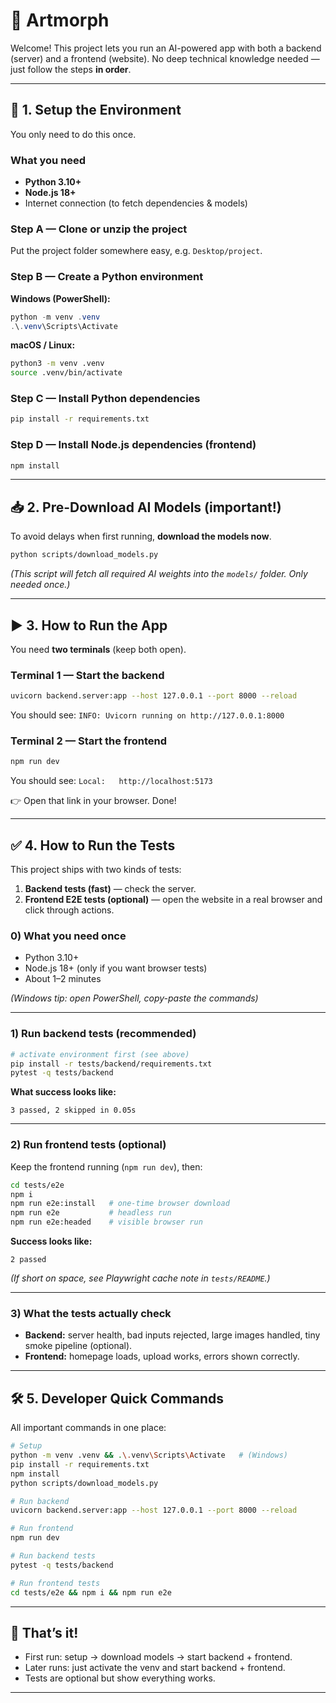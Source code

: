 
# 🎨 Artmorph

Welcome! This project lets you run an AI-powered app with both a backend (server) and a frontend (website).
No deep technical knowledge needed — just follow the steps **in order**.

---

## 🚀 1. Setup the Environment

You only need to do this once.

### What you need

* **Python 3.10+**
* **Node.js 18+**
* Internet connection (to fetch dependencies & models)

### Step A — Clone or unzip the project

Put the project folder somewhere easy, e.g. `Desktop/project`.

### Step B — Create a Python environment

**Windows (PowerShell):**

```powershell
python -m venv .venv
.\.venv\Scripts\Activate
```

**macOS / Linux:**

```bash
python3 -m venv .venv
source .venv/bin/activate
```

### Step C — Install Python dependencies

```bash
pip install -r requirements.txt
```

### Step D — Install Node.js dependencies (frontend)

```bash
npm install
```

---

## 📥 2. Pre-Download AI Models (important!)

To avoid delays when first running, **download the models now**.

```bash
python scripts/download_models.py
```

*(This script will fetch all required AI weights into the `models/` folder. Only needed once.)*

---

## ▶️ 3. How to Run the App

You need **two terminals** (keep both open).

### Terminal 1 — Start the backend

```bash
uvicorn backend.server:app --host 127.0.0.1 --port 8000 --reload
```

You should see:
`INFO: Uvicorn running on http://127.0.0.1:8000`

### Terminal 2 — Start the frontend

```bash
npm run dev
```

You should see:
`Local:   http://localhost:5173`

👉 Open that link in your browser. Done!

---

## ✅ 4. How to Run the Tests

This project ships with two kinds of tests:

1. **Backend tests (fast)** — check the server.
2. **Frontend E2E tests (optional)** — open the website in a real browser and click through actions.

### 0) What you need once

* Python 3.10+
* Node.js 18+ (only if you want browser tests)
* About 1–2 minutes

*(Windows tip: open PowerShell, copy-paste the commands)*

---

### 1) Run backend tests (recommended)

```bash
# activate environment first (see above)
pip install -r tests/backend/requirements.txt
pytest -q tests/backend
```

**What success looks like:**

```
3 passed, 2 skipped in 0.05s
```

---

### 2) Run frontend tests (optional)

Keep the frontend running (`npm run dev`), then:

```bash
cd tests/e2e
npm i
npm run e2e:install   # one-time browser download
npm run e2e           # headless run
npm run e2e:headed    # visible browser run
```

**Success looks like:**

```
2 passed
```

*(If short on space, see Playwright cache note in `tests/README`.)*

---

### 3) What the tests actually check

* **Backend:** server health, bad inputs rejected, large images handled, tiny smoke pipeline (optional).
* **Frontend:** homepage loads, upload works, errors shown correctly.

---

## 🛠 5. Developer Quick Commands

All important commands in one place:

```bash
# Setup
python -m venv .venv && .\.venv\Scripts\Activate   # (Windows)
pip install -r requirements.txt
npm install
python scripts/download_models.py

# Run backend
uvicorn backend.server:app --host 127.0.0.1 --port 8000 --reload

# Run frontend
npm run dev

# Run backend tests
pytest -q tests/backend

# Run frontend tests
cd tests/e2e && npm i && npm run e2e
```

---

## 🎯 That’s it!

* First run: setup → download models → start backend + frontend.
* Later runs: just activate the venv and start backend + frontend.
* Tests are optional but show everything works.

---
